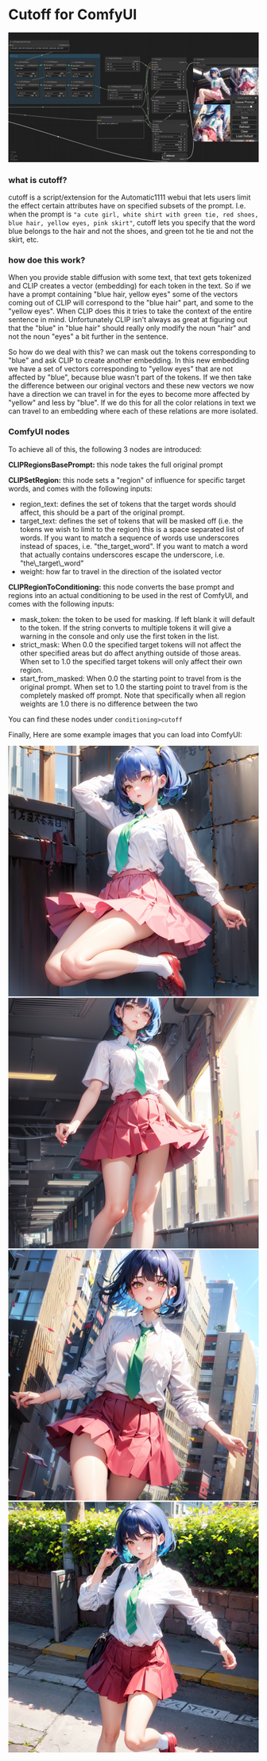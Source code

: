 # Cutoff for ComfyUI

![screenshot of workflow](https://github.com/BlenderNeko/ComfyUI_Cutoff/blob/master/examples/screenshot.png)

### what is cutoff?

cutoff is a script/extension for the Automatic1111 webui that lets users limit the effect certain attributes have on specified subsets of the prompt. I.e. when the prompt is `"a cute girl, white shirt with green tie, red shoes, blue hair, yellow eyes, pink skirt"`, cutoff lets you specify that the word blue belongs to the hair and not the shoes, and green tot he tie and not the skirt, etc.

### how doe this work?

When you provide stable diffusion with some text, that text gets tokenized and CLIP creates a vector (embedding) for each token in the text. So if we have a prompt containing "blue hair, yellow eyes" some of the vectors coming out of CLIP will correspond to the "blue hair" part, and some to the "yellow eyes". When CLIP does this it tries to take the context of the entire sentence in mind. Unfortunately CLIP isn't always as great at figuring out that the "blue" in "blue hair" should really only modify the noun "hair" and not the noun "eyes" a bit further in the sentence.

So how do we deal with this? we can mask out the tokens corresponding to "blue" and ask CLIP to create another embedding. In this new embedding we have a set of vectors corresponding to "yellow eyes" that are not affected by "blue", because blue wasn't part of the tokens. If we then take the difference between our original vectors and  these new vectors we now have a direction we can travel in for the eyes to become more affected by "yellow" and less by "blue". If we do this for all the color relations in text we can travel to an embedding where each of these relations are more isolated.

### ComfyUI nodes
To achieve all of this, the following 3 nodes are introduced:

**CLIPRegionsBasePrompt:** this node takes the full original prompt

**CLIPSetRegion:** this node sets a "region" of influence for specific target words, and comes with the following inputs:
- region\_text: defines the set of tokens that the target words should affect, this should be a part of the original prompt.
- target\_text: defines the set of tokens that will be masked off (i.e. the tokens we wish to limit to the region) this is a space separated list of words. If you want to match a sequence of words use underscores instead of spaces, i.e. "the\_target\_word". If you want to match a word that actually contains underscores escape the underscore, i.e. "the\\_target\\_word"
- weight: how far to travel in the direction of the isolated vector 

**CLIPRegionToConditioning:** this node converts the base prompt and regions into an actual conditioning to be used in the rest of ComfyUI, and comes with the following inputs:
- mask\_token: the token to be used for masking. If left blank it will default to the <endoftext> token. If the string converts to multiple tokens it will give a warning in the console and only use the first token in the list.
- strict_mask: When 0.0 the specified target tokens will not affect the other specified areas but do affect anything outside of those areas. When set to 1.0 the specified target tokens will only affect their own region.
- start\_from\_masked: When 0.0 the starting point to travel from is the original prompt. When set to 1.0 the starting point to travel from is the completely masked off prompt. Note that specifically when all region weights are 1.0 there is no difference between the two

You can find these nodes under `conditioning>cutoff`

Finally, Here are some example images that you can load into ComfyUI:

![first example generation of a cute girl, white shirt with green tie, red shoes, blue hair, yellow eyes, pink skirt using cutoff](https://github.com/BlenderNeko/ComfyUI_Cutoff/blob/master/examples/ComfyUI_00671_.png)
![first example generation of a cute girl, white shirt with green tie, red shoes, blue hair, yellow eyes, pink skirt using cutoff](https://github.com/BlenderNeko/ComfyUI_Cutoff/blob/master/examples/ComfyUI_00672_.png)
![first example generation of a cute girl, white shirt with green tie, red shoes, blue hair, yellow eyes, pink skirt using cutoff](https://github.com/BlenderNeko/ComfyUI_Cutoff/blob/master/examples/ComfyUI_00673_.png)
![first example generation of a cute girl, white shirt with green tie, red shoes, blue hair, yellow eyes, pink skirt using cutoff](https://github.com/BlenderNeko/ComfyUI_Cutoff/blob/master/examples/ComfyUI_00674_.png)